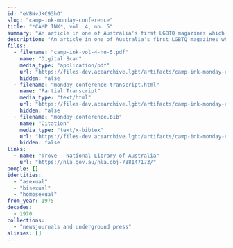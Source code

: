 ```yaml
---
id: "eVBNvJKC93hO"
slug: "camp-ink-monday-conference"
title: "*CAMP INK*, vol. 4, no. 5"
summary: "An article in one of Australia's first LGBTQ magazines which mentions asexuality"
description: "An article in one of Australia's first LGBTQ magazines which mentions asexuality. CAMP INK was a publication of the Campaign Against Moral Persecution, produced in Sydney."
files:
  - filename: "camp-ink-vol-4-no-5.pdf"
    name: "Digital Scan"
    media_type: "application/pdf"
    url: "https://files-dev.acearchive.lgbt/artifacts/camp-ink-monday-conference/camp-ink-vol-4-no-5.pdf"
    hidden: false
  - filename: "monday-conference-transcript.html"
    name: "Partial Transcript"
    media_type: "text/html"
    url: "https://files-dev.acearchive.lgbt/artifacts/camp-ink-monday-conference/monday-conference-transcript.html"
    hidden: false
  - filename: "monday-conference.bib"
    name: "Citation"
    media_type: "text/x-bibtex"
    url: "https://files-dev.acearchive.lgbt/artifacts/camp-ink-monday-conference/monday-conference.bib"
    hidden: false
links:
  - name: "Trove - National Library of Australia"
    url: "https://nla.gov.au/nla.obj-788147173/"
people: []
identities:
  - "asexual"
  - "bisexual"
  - "homosexual"
from_year: 1975
decades:
  - 1970
collections:
  - "newsjournals and underground press"
aliases: []
---
```

